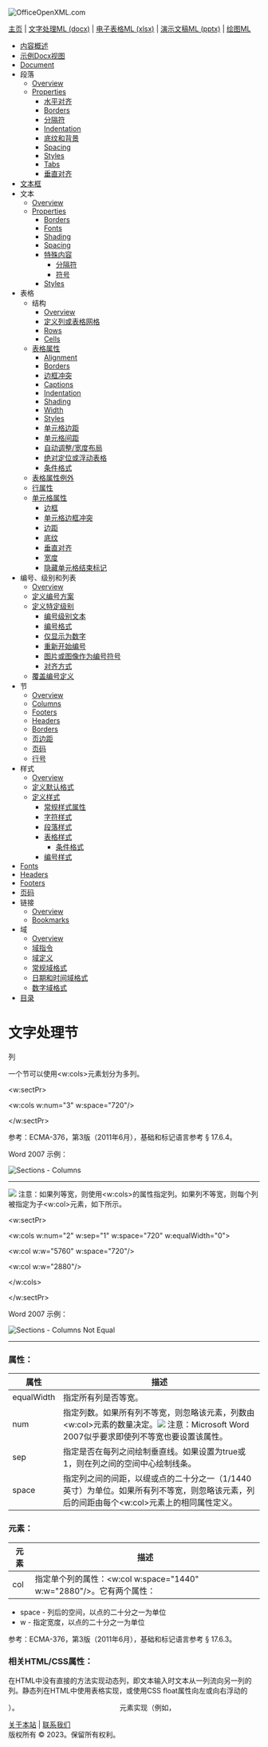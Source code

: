 ![OfficeOpenXML.com](images/banner1.png)

[主页](index.md) | [文字处理ML (docx)](anatomyofOOXML.md) | [电子表格ML (xlsx)](anatomyofOOXML-xlsx.md) | [演示文稿ML (pptx)](anatomyofOOXML-pptx.md) | [绘图ML](drwOverview.md)

- [内容概述](WPcontentOverview.md)
- [示例Docx视图](WPsampleDoc.md)
- [Document](WPdocument.md)
- 段落
  - [Overview](WPparagraph.md)
  - [Properties](WPparagraphProperties.md)
    - [水平对齐](WPalignment.md)
    - [Borders](WPborders.md)
    - [分隔符](WPtextSpecialContent-break.md)
    - [Indentation](WPindentation.md)
    - [底纹和背景](WPshading.md)
    - [Spacing](WPspacing.md)
    - [Styles](WPstyleParStyles.md)
    - [Tabs](WPtab.md)
    - [垂直对齐](WPborders.md)
- [文本框](WPparagraph-textFrames.md)
- 文本
  - [Overview](WPtext.md)
  - [Properties](WPtextFormatting.md)
    - [Borders](WPtextBorders.md)
    - [Fonts](WPtextFonts.md)
    - [Shading](WPtextShading.md)
    - [Spacing](WPtextSpacing.md)
    - [特殊内容](WPtextSpecialContent.md)
      - [分隔符](WPtextSpecialContent-break.md)
      - [符号](WPtextSpecialContent-symbol.md)
    - [Styles](WPstyleCharStyles.md)
- 表格
  - 结构
    - [Overview](WPtable.md)
    - [定义列或表格网格](WPtableGrid.md)
    - [Rows](WPtableRow.md)
    - [Cells](WPtableCell.md)
  - [表格属性](WPtableProperties.md)
    - [Alignment](WPtableAlignment.md)
    - [Borders](WPtableBorders.md)
    - [边框冲突](WPtableCellBorderConflicts.md)
    - [Captions](WPtableCaption.md)
    - [Indentation](WPtableIndent.md)
    - [Shading](WPtableShading.md)
    - [Width](WPtableWidth.md)
    - [Styles](WPstyleTableStyles.md)
    - [单元格边距](WPtableCellMargins.md)
    - [单元格间距](WPtableCellSpacing.md)
    - [自动调整/宽度布局](WPtableLayout.md)
    - [绝对定位或浮动表格](WPfloatingTables.md)
    - [条件格式](WPtblLook.md)
  - [表格属性例外](WPtablePropertyExceptions.md)
  - [行属性](WPtableRowProperties.md)
  - [单元格属性](WPtableCellProperties.md)
    - [边框](WPtableCellProperties-Borders.md)
    - [单元格边框冲突](WPtableCellBorderConflicts.md)
    - [边距](WPtableCellProperties-Margins.md)
    - [底纹](WPtableCellProperties-Shading.md)
    - [垂直对齐](WPtableCellProperties-verticalAlignment.md)
    - [宽度](WPtableCellProperties-Width.md)
    - [隐藏单元格结束标记](WPhideMark.md)
- 编号、级别和列表
  - [Overview](WPnumbering.md)
  - [定义编号方案](WPnumberingAbstractNum.md)
  - [定义特定级别](WPnumberingLvl.md)
    - [编号级别文本](WPnumberingLevelText.md)
    - [编号格式](WPnumbering-numFmt.md)
    - [仅显示为数字](WPnumbering-isLgl.md)
    - [重新开始编号](WPnumbering-restart.md)
    - [图片或图像作为编号符号](WPnumbering-imagesAsSymbol.md)
    - [对齐方式](WPnumbering-lvlJc.md)
  - [覆盖编号定义](WPnumberingOverride.md)
- 节
  - [Overview](WPsection.md)
  - [Columns](WPsectionCols.md)
  - [Footers](WPsectionFooterReference.md)
  - [Headers](WPsectionHeaderReference.md)
  - [Borders](WPsectionBorders.md)
  - [页边距](WPsectionPgMar.md)
  - [页码](WPSectionPgNumType.md)
  - [行号](WPsectionLineNumbering.md)
- 样式
  - [Overview](WPstyles.md)
  - [定义默认格式](WPstyleDefaults.md)
  - [定义样式](WPstyle.md)
    - [常规样式属性](WPstyleGenProps.md)
    - [字符样式](WPstyleCharStyles.md)
    - [段落样式](WPstyleParStyles.md)
    - [表格样式](WPstyleTableStyles.md)
      - [条件格式](WPstyleTableStylesCond.md)
    - [编号样式](WPstyleNumStyles.md)
- [Fonts](WPfonts.md)
- [Headers](WPheaders.md)
- [Footers](WPfooters.md)
- [页码](WPSectionPgNumType.md)
- 链接
  - [Overview](WPhyperlink.md)
  - [Bookmarks](WPbookmark.md)
- 域
  - [Overview](WPfields.md)
  - [域指令](WPfieldInstructions.md)
  - [域定义](WPfieldDefinitions.md)
  - [常规域格式](WPgeneralFieldSwitches.md)
  - [日期和时间域格式](WPdateTimeFieldSwitches.md)
  - [数字域格式](WPnumericFieldSwitches.md)
- [目录](WPtableOfContents.md)

# 文字处理节

列

一个节可以使用<w:cols>元素划分为多列。

<w:sectPr>

<w:cols w:num="3" w:space="720"/>

</w:sectPr>

参考：ECMA-376，第3版（2011年6月），基础和标记语言参考 § 17.6.4。

Word 2007 示例：

![Sections - Columns](images\wp-sectionCols-1.gif)

---

![](images/note.png) 注意：如果列等宽，则使用<w:cols>的属性指定列。如果列不等宽，则每个列被指定为子<w:col>元素，如下所示。

<w:sectPr>

<w:cols w:num="2" w:sep="1" w:space="720" w:equalWidth="0">

<w:col w:w="5760" w:space="720"/>

<w:col w:w="2880"/>

</w:cols>

</w:sectPr>

Word 2007 示例：

![Sections - Columns Not Equal](images\wp-sectionCols-2.gif)

---

### 属性：

| 属性       | 描述                                                                                                                                                      |
| ---------- | --------------------------------------------------------------------------------------------------------------------------------------------------------- |
| equalWidth | 指定所有列是否等宽。                                                                                                                                      |
| num        | 指定列数。如果所有列不等宽，则忽略该元素，列数由<w:col>元素的数量决定。![](images/note.png) 注意：Microsoft Word 2007似乎要求即使列不等宽也要设置该属性。 |
| sep        | 指定是否在每列之间绘制垂直线。如果设置为true或1，则在列之间的空间中心绘制线条。                                                                           |
| space      | 指定列之间的间距，以缇或点的二十分之一（1/1440英寸）为单位。如果所有列不等宽，则忽略该元素，列后的间距由每个<w:col>元素上的相同属性定义。                 |

### 元素：

| 元素 | 描述                                                                 |
| ---- | -------------------------------------------------------------------- |
| col  | 指定单个列的属性：<w:col w:space="1440" w:w="2880"/>。它有两个属性： |

- space \- 列后的空间，以点的二十分之一为单位
- w \- 指定宽度，以点的二十分之一为单位

参考：ECMA-376，第3版（2011年6月），基础和标记语言参考 § 17.6.3。

### 相关HTML/CSS属性：

在HTML中没有直接的方法实现动态列，即文本输入时文本从一列流向另一列的列。静态列在HTML中使用表格实现，或使用CSS float属性向左或向右浮动的<div>元素实现（例如，<div style="float:left;">）。

[关于本站](aboutThisSite.md) | [联系我们](contactUs.md)  
版权所有 © 2023。保留所有权利。
